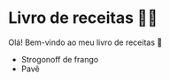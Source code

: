 # Livro de receitas :man_cook:

Olá! Bem-vindo ao meu livro de receitas :wave:

- Strogonoff de frango
- Pavê